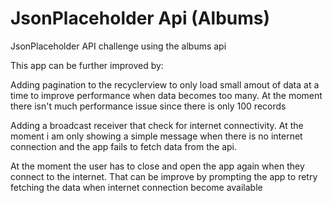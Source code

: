 # JsonPlaceholder Api (Albums)
JsonPlaceholder API challenge using the albums api

This app can be further improved by: 

Adding pagination to the recyclerview to only load small amout of data at a time to improve performance when data becomes too many. At the moment there isn't much performance issue since there is only 100 records

Adding a broadcast receiver that check for internet connectivity. At the moment i am only showing a simple message when there is no internet connection and the app fails to fetch data from the api.

At the moment the user has to close and open the app again when they connect to the internet. That can be improve by prompting the app to retry fetching the data when internet connection become available

